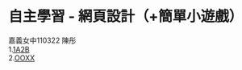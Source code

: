 # 自主學習 - 網頁設計（+簡單小遊戲）
嘉義女中110322 陳彤\
  1.[1A2B](https://htmlpreview.github.io/?https://github.com/chentongtw/test/blob/main/1a2b.html)\
  2.[OOXX](https://htmlpreview.github.io/?https://github.com/chentongtw/test/blob/main/ooxx.html)
